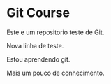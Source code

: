 # Git Course

Este e um repositorio teste de Git.

Nova linha de teste.

Estou aprendendo git.

Mais um pouco de conhecimento.
